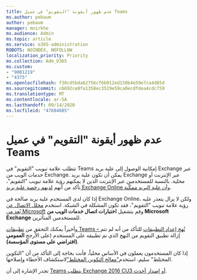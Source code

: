 ```yaml
---
title: عدم ظهور أيقونة "التقويم" في عميل Teams
ms.author: pebaum
author: pebaum
manager: mnirkhe
ms.audience: Admin
ms.topic: article
ms.service: o365-administration
ROBOTS: NOINDEX, NOFOLLOW
localization_priority: Priority
ms.collection: Adm_O365
ms.custom:
- "9001219"
- "4375"
ms.openlocfilehash: f30cd5bda62756cf6b912ed150b4e59e7ca4d85d
ms.sourcegitcommit: c6692ce0fa1358ec3529e59ca0ecdfdea4cdc759
ms.translationtype: MT
ms.contentlocale: ar-SA
ms.lasthandoff: 09/14/2020
ms.locfileid: "47684685"
---
```

# <a name="calendar-icon-not-showing-in-teams-client"></a>عدم ظهور أيقونة "التقويم" في عميل Teams

تتطلب علامة تبويب "التقويم" في Teams إمكانية الوصول إلى علبة بريد Exchange عبر خدمات الويب من Exchange. يمكن أن تكون علبة بريد Exchange عبر الإنترنت أو محلية. بالنسبة للمستخدمين عبر الإنترنت الذين لا يمكنهم رؤية علامة تبويب "التقويم"، تأكد من أنهم [لديهم رخصة علبة بريد Exchange Online وأن علبة البريد ممكّنة](https://docs.microsoft.com/exchange/recipients-in-exchange-online/create-user-mailboxes).

إذا كان لدى المستخدم علبة بريد صالحة في Exchange Online، ولكن لا يزال يتعذر عليه رؤية علامة تبويب "التقويم"، فقد تكون المشكلة في الشبكة. استخدم [محلل الاتصال عن بُعد من Microsoft](https://testconnectivity.microsoft.com/) وقم بتشغيل **اختبارات اتصال خدمات الويب من Microsoft Exchange** للمستخدمين المتأثرين.

وأخيراً يمكنك التحقق من [تطبيقات Teams – نُهج إعداد التطبيقات](https://admin.teams.microsoft.com/policies/app-setup) للتأكد من أنه لم تتم إزالة تطبيق التقويم من النهج الذي تم تطبيقه على المستخدم (على الأرجح **العمومي (افتراضي على مستوى المؤسسة)**.

إذا كان المستخدمون يعملون في الأساس محلياً، فأنت بحاجة إلى التأكد من أن "التكوين المختلط" سليم. استخدم["معالج التكوين المختلط"](https://docs.microsoft.com/exchange/hybrid-deployment/hybrid-agent)لاستكشاف الأخطاء وإصلاحها.

تجدر الإشارة إلى أن [Teams يتطلب Exchange 2016 CU3 أو إصدار أحدث](https://docs.microsoft.com/microsoftteams/exchange-teams-interact).
